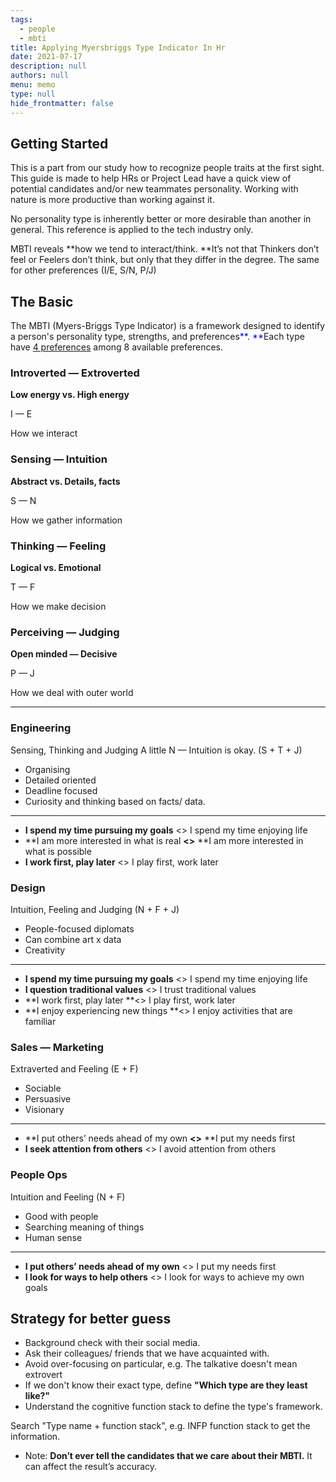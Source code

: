 ```yaml
---
tags: 
  - people
  - mbti
title: Applying Myersbriggs Type Indicator In Hr
date: 2021-07-17
description: null
authors: null
menu: memo
type: null
hide_frontmatter: false
---
```


## Getting Started
This is a part from our study how to recognize people traits at the first sight. This guide is made to help HRs or Project Lead have a quick view of potential candidates and/or new teammates personality. Working with nature is more productive than working against it.

No personality type is inherently better or more desirable than another in general. This reference is applied to the tech industry only.

MBTI reveals **how we tend to interact/think. **It’s not that Thinkers don’t feel or Feelers don’t think, but only that they differ in the degree. The same for other preferences (I/E, S/N, P/J)

## The Basic
The MBTI (Myers-Briggs Type Indicator) is a framework designed to identify a person's personality type, strengths, and preferences<span style='color:blue'>**. **</span>Each type have [4 preferences](/cdeaa142edca44669867f8fbb120c342) among 8 available preferences.

<!-- link_to_page 1d622110-b3bd-4b69-81e1-10161a3247e6 -->
### Introverted — Extroverted
**Low energy vs. High energy**

I — E

How we interact

### Sensing — Intuition
**Abstract vs. Details, facts**

S — N

How we gather information
### Thinking — Feeling
**Logical vs. Emotional**

T — F

How we make decision

### Perceiving — Judging
**Open minded — Decisive**

P — J

How we deal with outer world

<!-- child_database 12dfdbe4-7d5e-4a17-85ad-297596878ac4 -->

---

<!-- child_database 8895eb58-dd2e-40a0-9955-783ce95a44a4 -->
### Engineering
Sensing, Thinking and Judging 
A little N — Intuition is okay. (S + T + J)
* Organising 
* Detailed oriented
* Deadline focused
* Curiosity and thinking based on facts/ data. 
---
* **I spend my time pursuing my goals** <> I spend my time enjoying life
* **I am more interested in what is real **<>** **I am more interested in what is possible
* **I work first, play later** <> I play first, work later

### Design
Intuition, Feeling and Judging
(N + F + J)
* People-focused diplomats
* Can combine art x data
* Creativity
---
* **I spend my time pursuing my goals** <> I spend my time enjoying life
* **I question traditional values** <> I trust traditional values
* **I work first, play later **<> I play first, work later
* **I enjoy experiencing new things **<> I enjoy activities that are familiar
### Sales — Marketing
Extraverted and Feeling
(E + F)
* Sociable
* Persuasive
* Visionary
---
* **I put others’ needs ahead of my own **<>** **I put my needs first
* **I seek attention from others** <> I avoid attention from others

### People Ops
Intuition and Feeling 
(N + F)
* Good with people
* Searching meaning of things
* Human sense
---
* **I put others’ needs ahead of my own** <> I put my needs first
* **I look for ways to help others** <> I look for ways to achieve my own goals

## Strategy for better guess
* Background check with their social media.
* Ask their colleagues/ friends that we have acquainted with.
* Avoid over-focusing on particular, e.g. The talkative doesn't mean extrovert
* If we don't know their exact type, define **"Which type are they least like?"**
* Understand the cognitive function stack to define the type's framework. 

Search "Type name + function stack", e.g. INFP function stack to get the information.

* Note: **Don’t ever tell the candidates that we care about their MBTI.** It can affect the result’s accuracy.